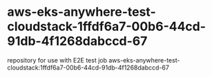 # aws-eks-anywhere-test-cloudstack-1ffdf6a7-00b6-44cd-91db-4f1268dabccd-67
repository for use with E2E test job aws-eks-anywhere-test-cloudstack:1ffdf6a7-00b6-44cd-91db-4f1268dabccd-67
